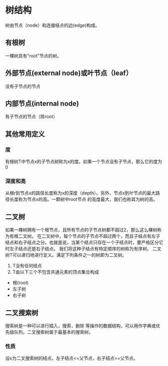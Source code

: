 # 树结构
 树由节点（node）和连接结点的边(edge)构成。
 ## 有根树
 一棵树具有“root"节点的树。
 ## 外部节点(external node)或叶节点（leaf）
 没有子节点的节点
 ## 内部节点(internal node)
 有子节点的节点（除root）
## 其他常用定义
### 度
 有根树T中节点x的子节点树称为x的度。如果一个节点没有子节点，那么它的度为0
 ### 深度和高
 从根r到节点x的路径长度称为x的深度（depth）。另外，节点x到叶节点的最大路径长度称为节点x的高。一颗树中root节点
 的高度最大，我们也称其为树的高。
 ## 二叉树
 如果一棵树拥有一个根节点，且所有节点的子节点树都不超过2，那么这么棵树称为有根二叉树。
 在二叉树中，每个节点的子节点不超过两个，而且子结点有左子结点和右子结点之分。也就是说，当某个结点只存在一个子结点时，要严格区分它时左子结点还是右子结点。
 我们将这种子结点有特定顺序的树称为有序树。 
   二叉树T可以递归地进行定义。满足下列条件之一的树即为二叉树。
   1. T没有任何结点
   2. T由以下三个不包含共通元素的顶点集合构成
   - 根(root)
   - 左子树
   - 右子树


## 二叉搜索树
  搜索树是一种可以进行插入，搜索，删除 等操作的数据结构，可以用作字典或优先级队列。二叉搜索树属于最基本的搜索树。

  ### 性质
  设x为二叉搜索树的结点。左子结点<=父节点，右子结点>=父节点。

